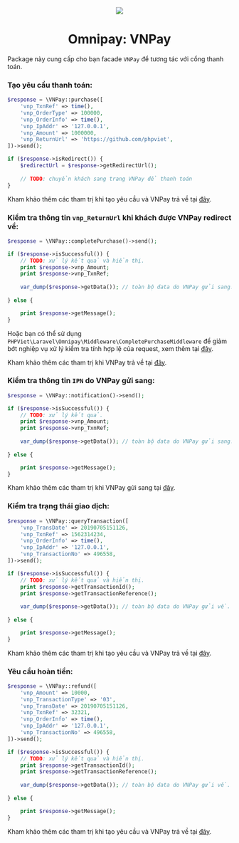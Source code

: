 <p align="center">
    <a href="https://vnpay.vn" target="_blank">
        <img src="https://raw.githubusercontent.com/phpviet/omnipay-vnpay/master/resources/logo.png">
    </a>
    <h1 align="center">Omnipay: VNPay</h1>
</p>

Package này cung cấp cho bạn facade `VNPay` để tương tác với cổng thanh toán.

### Tạo yêu cầu thanh toán:

```php
$response = \VNPay::purchase([
    'vnp_TxnRef' => time(),
    'vnp_OrderType' => 100000,
    'vnp_OrderInfo' => time(),
    'vnp_IpAddr' => '127.0.0.1',
    'vnp_Amount' => 1000000,
    'vnp_ReturnUrl' => 'https://github.com/phpviet',
])->send();

if ($response->isRedirect()) {
    $redirectUrl = $response->getRedirectUrl();
    
    // TODO: chuyển khách sang trang VNPay để thanh toán
}
```

Kham khảo thêm các tham trị khi tạo yêu cầu và VNPay trả về tại [đây](https://sandbox.vnpayment.vn/apis/docs/huong-dan-tich-hop/#t%E1%BA%A1o-url-thanh-to%C3%A1n).


### Kiểm tra thông tin `vnp_ReturnUrl` khi khách được VNPay redirect về:

```php
$response = \VNPay::completePurchase()->send();

if ($response->isSuccessful()) {
    // TODO: xử lý kết quả và hiển thị.
    print $response->vnp_Amount;
    print $response->vnp_TxnRef;
    
    var_dump($response->getData()); // toàn bộ data do VNPay gửi sang.
    
} else {

    print $response->getMessage();
}
```

Hoặc bạn có thể sử dụng `PHPViet\Laravel\Omnipay\Middleware\CompletePurchaseMiddleware` để giảm bớt nghiệp vụ xử lý kiểm tra tính hợp lệ 
của request, xem thêm tại [đây](../common/CompletePurchaseMiddleware.md).

Kham khảo thêm các tham trị khi VNPay trả về tại [đây](https://sandbox.vnpayment.vn/apis/docs/huong-dan-tich-hop/#code-returnurl).

### Kiểm tra thông tin `IPN` do VNPay gửi sang:

```php
$response = \VNPay::notification()->send();

if ($response->isSuccessful()) {
    // TODO: xử lý kết quả.
    print $response->vnp_Amount;
    print $response->vnp_TxnRef;
    
    var_dump($response->getData()); // toàn bộ data do VNPay gửi sang.
    
} else {

    print $response->getMessage();
}
```

Kham khảo thêm các tham trị khi VNPay gửi sang tại [đây](https://sandbox.vnpayment.vn/apis/docs/huong-dan-tich-hop/#code-ipn-url).

### Kiểm tra trạng thái giao dịch:

```php
$response = \VNPay::queryTransaction([
    'vnp_TransDate' => 20190705151126,
    'vnp_TxnRef' => 1562314234,
    'vnp_OrderInfo' => time(),
    'vnp_IpAddr' => '127.0.0.1',
    'vnp_TransactionNo' => 496558,
])->send();

if ($response->isSuccessful()) {
    // TODO: xử lý kết quả và hiển thị.
    print $response->getTransactionId();
    print $response->getTransactionReference();
    
    var_dump($response->getData()); // toàn bộ data do VNPay gửi về.
    
} else {

    print $response->getMessage();
}
```

Kham khảo thêm các tham trị khi tạo yêu cầu và VNPay trả về tại [đây](https://goo.gl/FHdM5B).

### Yêu cầu hoàn tiền:

```php
$response = \VNPay::refund([
    'vnp_Amount' => 10000,
    'vnp_TransactionType' => '03',
    'vnp_TransDate' => 20190705151126,
    'vnp_TxnRef' => 32321,
    'vnp_OrderInfo' => time(),
    'vnp_IpAddr' => '127.0.0.1',
    'vnp_TransactionNo' => 496558,
])->send();

if ($response->isSuccessful()) {
    // TODO: xử lý kết quả và hiển thị.
    print $response->getTransactionId();
    print $response->getTransactionReference();
    
    var_dump($response->getData()); // toàn bộ data do VNPay gửi về.
    
} else {

    print $response->getMessage();
}
```

Kham khảo thêm các tham trị khi tạo yêu cầu và VNPay trả về tại [đây](https://goo.gl/FHdM5B).
